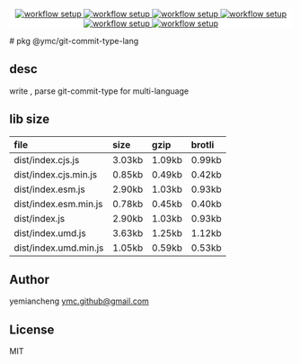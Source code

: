 <p align="center" style="background:white;">
<!-- github workflow stat:s -->
<!-- one line and center  -->
  <a href="https://github.com/YMC-GitHub">
    <img alt="workflow setup" src="https://img.shields.io/static/v1?label=pkg&message=done&color=ff69b4&style=flat-square" />
  </a>
  <a href="https://github.com/YMC-GitHub">
    <img alt="workflow setup" src="https://img.shields.io/static/v1?label=cod&message=done&color=ff69b4&style=flat-square" />
  </a>
    <a href="https://github.com/YMC-GitHub">
    <img alt="workflow setup" src="https://img.shields.io/static/v1?label=dep&message=done&color=ff69b4&style=flat-square" />
  </a>
  <a href="https://github.com/YMC-GitHub">
    <img alt="workflow setup" src="https://img.shields.io/static/v1?label=lin&message=done&color=ff69b4&style=flat-square" />
  </a>
    <a href="https://github.com/YMC-GitHub">
    <img alt="workflow setup" src="https://img.shields.io/static/v1?label=tes&message=fail&color=ff69b4&style=flat-square" />
  </a>
      <a href="https://github.com/YMC-GitHub">
    <img alt="workflow setup" src="https://img.shields.io/static/v1?label=pro&message=done&color=ff69b4&style=flat-square" />
  </a>


  <!-- https://img.shields.io/badge/<LABEL>-<MESSAGE>-<COLOR> -->
  <!-- https://img.shields.io/static/v1?label=<LABEL>&message=<MESSAGE>&color=<COLOR> -->
<!-- github workflow stat:e -->
</p>
# pkg @ymc/git-commit-type-lang

## desc
write , parse git-commit-type for multi-language

## lib size  
file | size | gzip | brotli
:---- | :---- | :---- | :----
dist/index.cjs.js | 3.03kb | 1.09kb | 0.99kb
dist/index.cjs.min.js | 0.85kb | 0.49kb | 0.42kb
dist/index.esm.js | 2.90kb | 1.03kb | 0.93kb
dist/index.esm.min.js | 0.78kb | 0.45kb | 0.40kb
dist/index.js | 2.90kb | 1.03kb | 0.93kb
dist/index.umd.js | 3.63kb | 1.25kb | 1.12kb
dist/index.umd.min.js | 1.05kb | 0.59kb | 0.53kb

## Author
yemiancheng <ymc.github@gmail.com>

## License
MIT